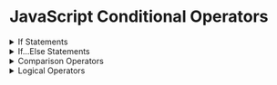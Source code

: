 # JavaScript Conditional Operators

<details>
<summary>If Statements</summary>

```javascript
if (true) {
  console.log("It will be printed");
}
```

```javascript
if (false) {
  console.log("It will be printed");
}
```

```javascript
let sale = true;
if (sale) {
  console.log("Time to  buy");
}
```

```javascript
let sale = true;
sale = false;
if (sale) {
  console.log("Time to  buy");
}
```

</details>
<details>
<summary>If...Else Statements</summary>

```javascript
if (false) {
  console.log("This code with no run");
} else {
  console.log("This code will run");
}
```

```javascript
if (true) {
  console.log("This code with no run");
} else {
  console.log("This code will run");
}
```

```javascript
let sale = true;
sale = false;
if (sale) {
  console.log("Time to buy");
} else {
  console.log("Time to wait");
}
```

</details>

<!-- Comparision Operators -->
<details>
  <summary>Comparison Operators</summary>

  <!-- Less than -->
  <details>
      <summary>1) Less than</summary>

`<`

```javascript
let hungerLevel = 7;
if (hungerLevel < 7) {
  console.log("Time to eat");
} else {
  console.log("Time to wait");
}
```

  </details>
  <!-- End of Less than -->
  <!-- Geater than -->
  <details>
      <summary>2) Geater than</summary>

`>`

```javascript
let hungerLevel = 7;
if (hungerLevel > 7) {
  console.log("Time to eat");
} else {
  console.log("Time to wait");
}
```

  </details>
  <!-- End of Geater than -->
  <!-- Less than or Equal to -->
  <details>
      <summary>3) Less than or equal to</summary>

`<=`

```javascript
let hungerLevel = 7;
if (hungerLevel <= 7) {
  console.log("Time to eat");
} else {
  console.log("Time to wait");
}
```
  </details>
  <!-- End of Less than or Equal to -->
  <!-- Geater than or Equal to -->
  <details>
      <summary>4) Geater than or equal to</summary>

`>=`

```javascript
let hungerLevel = 7
  if(hungerLevel >= 7)  {
  console.log("Time to eat");
  } else {
    console.log("Time to wait")
  }
```
  </details>
  <!-- End of Geater than or Equal to -->
  <!-- Is Equal to -->
  <details>
      <summary>5) Is equal to</summary>

`===`
```javascript
let hungerLevel = 7
  if(hungerLevel === 7)  {
    console.log("Time to eat");
  } else {
    console.log("Time to wait")
  }
```

  </details>
  <!-- End of Is Equal to -->
  <!-- Is NOT Equal to -->
  <details>
      <summary>6) Is NOT equal to</summary>

`!==`
```javascript
let hungerLevel = 7
  if(hungerLevel !== 7)  {
    console.log("Time to eat");
  } else {
    console.log("Time to wait")
  }
```

  </details>
  <!-- End of Is NOT Equal to -->
</details>
 <!--End of Comparison Operators  -->

<!-- Logical Operators -->
<details>
      <summary>Logical Operators</summary>

 **There are `3` Logical Operators.**

`AND` `&&`<br>
`OR` `||`<br>
`NOT` `!`

  <!-- AND Operator -->
  <details>
    <summary>1) AND Operator</summary>

`&&`
```javascript
let stopLight = "green";
let pedestrians = 0;
  if(stopLight === 'green' && pedestrians === 0) {
    console.log('Go!')
  } else {
    console.log('Stop');
  }
```
```javascript
let stopLight = "red";
let pedestrians = 0;
  if(stopLight === 'green' && pedestrians === 0) {
    console.log('Go!')
  } else {
    console.log('Stop');
  }
```
```javascript
let mood = 'sleepy';
let triednessLevel = 5;
  if(mood === 'sleepy' && triednessLevel === 8) {
    console.log('Time to Sleep');
  } else {
    console.log('Not bed time yet');
  }
```
  </details>
  <!-- End of And Operator -->
  <!-- OR Operator -->
  <details>
    <summary>2) OR Operator</summary>

`||`
```javascript
let stopLight = "green";
let pedestrians = 0;
  if(stopLight === 'green' && pedestrians === 0) {
    console.log('Go!')
  } else {
    console.log('Stop');
  }
```
```javascript
let stopLight = "red";
let pedestrians = 0;
  if(stopLight === 'green' && pedestrians === 0) {
    console.log('Go!')
  } else {
    console.log('Stop');
  }
```
```javascript
let stopLight = "red";
let pedestrians = 1;
  if(stopLight === 'green' && pedestrians === 0) {
    console.log('Go!')
  } else {
    console.log('Stop');
  }
```
  </details>
  <!-- End of OR Operator -->
  <!-- NOT Operator -->
  <details>
    <summary>3) NOT Operator</summary>

`!`
```javascript
let excited = true;
  if(!excited) {
    console.log("I am excited");
  } else {
    console.log("I am not excited");
  }
```
```javascript
let mood = 'sleepy';
let triednessLevel = 5;
  if(!(mood === 'sleepy' && triednessLevel === 8)) {
    console.log('Time to Sleep');
  } else {
    console.log('Not bed time yet');
  }
```
  </details>
  <!-- End of NOT Operator -->
</details>
  <!-- End of Comparison Operators -->

      
      

      
    
  
      

      








